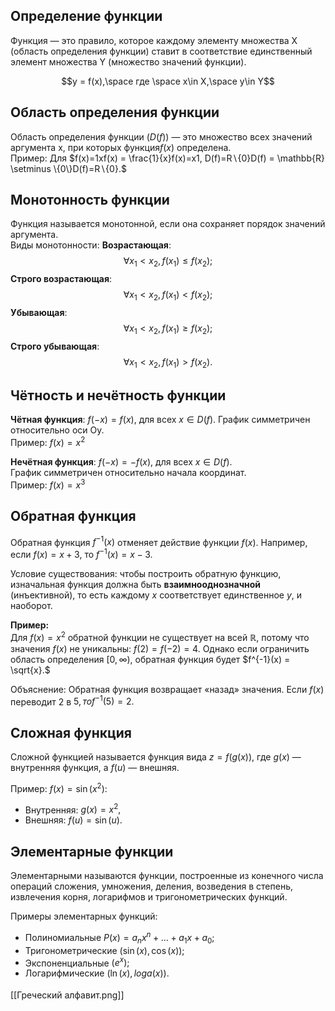 
##  Определение функции
Функция — это правило, которое каждому элементу множества X (область определения функции) ставит в соответствие единственный элемент множества Y (множество значений функции).

$$y = f(x),\space где  \space x\in X,\space y\in Y$$
##  Область определения функции
Область определения функции  $(D(f))$ — это множество всех значений аргумента x, при которых функция$f(x)$ определена.  
Пример: Для $f(x)=1xf(x) = \frac{1}{x}f(x)=x1​, D(f)=R∖{0}D(f) = \mathbb{R} \setminus \{0\}D(f)=R∖{0}.$

##  Монотонность функции
Функция называется монотонной, если она сохраняет порядок значений аргумента.  
Виды монотонности:
 **Возрастающая**:
$$\forall x_1 < x_2, f(x_1) \leq f(x_2);$$
 **Строго возрастающая**:$$ \forall x_1 < x_2, f(x_1) < f(x_2);$$
**Убывающая**:$$ \forall x_1 < x_2, f(x_1) \geq f(x_2);$$
**Строго убывающая**: $$\forall x_1 < x_2, f(x_1) > f(x_2).$$
##  Чётность и нечётность функции
 **Чётная функция**: $f(−x)=f(x),$ для всех $x \in D(f).$
График симметричен относительно оси Oy.  
Пример: $f(x) = x^2$

 **Нечётная функция**: $f(-x) = -f(x),$ для всех  $x \in D(f).$  
График симметричен относительно начала координат.  
Пример: $f(x) = x^3$

## Обратная функция
Обратная функция $f^{-1}(x)$ отменяет действие функции $f(x)$. Например, если $f(x)=x+3$, то $f^{-1}(x) = x - 3.$

Условие существования: чтобы построить обратную функцию, изначальная функция должна быть **взаимнооднозначной** (инъективной), то есть каждому $x$ соответствует единственное $y$, и наоборот.

**Пример:**  
Для $f(x) = x^2$ обратной функции не существует на всей $\mathbb{R}$, потому что значения $f(x)$ не уникальны: $f(2) = f(-2) = 4$. Однако если ограничить область определения $[0, \infty),$ обратная функция будет $f^{-1}(x) = \sqrt{x}.$

Объяснение: Обратная функция возвращает «назад» значения. Если $f(x)$ переводит 2 в $5, то f^{-1}(5) = 2.$

##  Cложная функция
Сложной функцией называется функция вида $z=f(g(x)),$ где $g(x)$ — внутренняя функция, а $f(u)$ — внешняя.

Пример: $f(x) = \sin(x^2):$

- Внутренняя: $g(x) = x^2,$
- Внешняя: $f(u) = \sin(u).$
##  Элементарные функции
Элементарными называются функции, построенные из конечного числа операций сложения, умножения, деления, возведения в степень, извлечения корня, логарифмов и тригонометрических функций.

Примеры элементарных функций:

- Полиномиальные $P(x) = a_n x^n + \dots + a_1 x + a_0;$
- Тригонометрические $(\sin(x), \cos(x));$
- Экспоненциальные $(e^x);$
- Логарифмические $(\ln⁡(x),log_⁡a(x)).$

[[Греческий алфавит.png]]